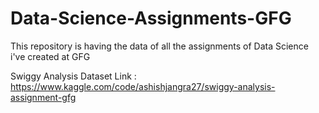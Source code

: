 # Data-Science-Assignments-GFG
This repository is having the data of all the assignments of Data Science i've created at GFG

Swiggy Analysis Dataset Link : https://www.kaggle.com/code/ashishjangra27/swiggy-analysis-assignment-gfg
